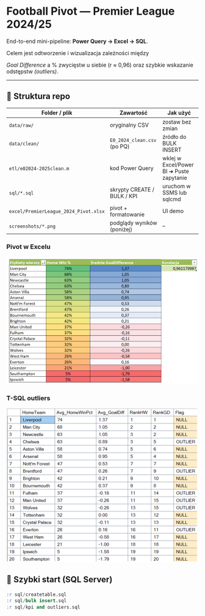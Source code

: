 # Football Pivot — Premier League 2024/25



End-to-end mini-pipeline: **Power Query → Excel → SQL**.  

Celem jest odtworzenie i wizualizacja zależności między  

*Goal Difference* a % zwycięstw u siebie (r ≈ 0,96) oraz szybkie wskazanie odstępstw *(outliers)*.



---



## 📁 Struktura repo



| Folder / plik | Zawartość | Jak użyć |
|---------------|-----------|----------|
| `data/raw/`   | oryginalny CSV | zostaw bez zmian |
| `data/clean/` | `E0_2024_clean.csv` (po PQ) | źródło do BULK INSERT |
| `etl/e02024-2025clean.m` | kod Power Query | wklej w Excel/Power BI ➜ Puste zapytanie |
| `sql/*.sql`   | skrypty CREATE / BULK / KPI | uruchom w SSMS lub sqlcmd |
| `excel/PremierLeague_2024_Pivot.xlsx` | pivot + formatowanie | UI demo |
| `screenshots/*.png` | podglądy wyników (poniżej) | – |


### Pivot w Excelu
![Pivot](screenshots/pivot-table.png)

### T-SQL outliers
![Outliers](screenshots/sql%20kpi%20and%20outliers.png)



## 🚀 Szybki start (SQL Server)



```sql
:r sql/createtable.sql
:r sql/bulk insert.sql
:r sql/kpi and outliers.sql
